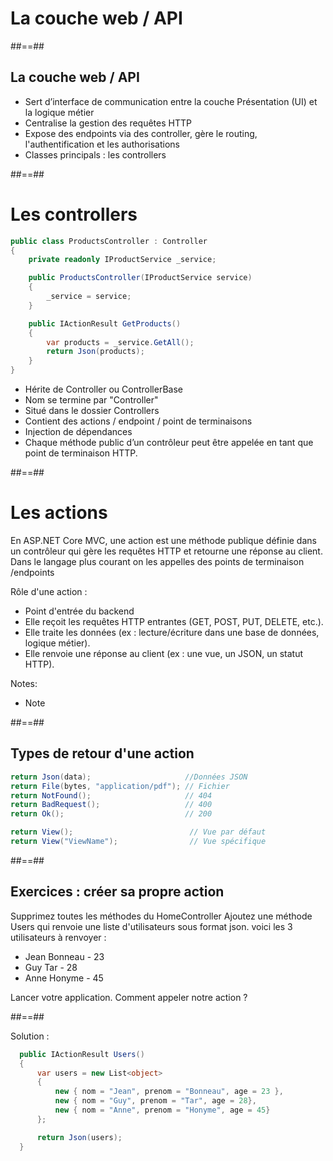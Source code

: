 <!-- .slide: class="transition bg-pink" -->

# La couche web / API

##==##

## La couche web / API

- Sert d’interface de communication entre la couche Présentation (UI) et la logique métier
- Centralise la gestion des requêtes HTTP
- Expose des endpoints via des controller, gère le routing, l'authentification et les authorisations
- Classes principals : les controllers

##==##

# Les controllers

``` cs
public class ProductsController : Controller
{
    private readonly IProductService _service;

    public ProductsController(IProductService service)
    {
        _service = service;
    }

    public IActionResult GetProducts()
    {
        var products = _service.GetAll();
        return Json(products);
    }
}
```

* Hérite de Controller ou ControllerBase
* Nom se termine par "Controller"
* Situé dans le dossier Controllers
* Contient des actions / endpoint / point de terminaisons
* Injection de dépendances
* Chaque méthode public d’un contrôleur peut être appelée en tant que point de terminaison HTTP. 


##==##

# Les actions

En ASP.NET Core MVC, une action est une méthode publique définie dans un contrôleur qui gère les requêtes HTTP et retourne une réponse au client.
Dans le langage plus courant on les appelles des points de terminaison /endpoints

Rôle d'une action :
- Point d'entrée du backend
- Elle reçoit les requêtes HTTP entrantes (GET, POST, PUT, DELETE, etc.).
- Elle traite les données (ex : lecture/écriture dans une base de données, logique métier).
- Elle renvoie une réponse au client (ex : une vue, un JSON, un statut HTTP).

Notes:
- Note  

##==##

<!-- .slide: class="two-column" -->

## Types de retour d'une action

``` cs
return Json(data);                     //Données JSON
return File(bytes, "application/pdf"); // Fichier
return NotFound();                     // 404
return BadRequest();                   // 400
return Ok();                           // 200

return View();                          // Vue par défaut
return View("ViewName");                // Vue spécifique

```
##==##

## Exercices : créer sa propre action

Supprimez toutes les méthodes du HomeController 
Ajoutez une méthode Users qui renvoie une liste d'utilisateurs sous format json.
voici les 3 utilisateurs à renvoyer : 

- Jean Bonneau - 23
- Guy Tar - 28
- Anne Honyme - 45

Lancer votre application. Comment appeler notre action ?

##==##

Solution : 
``` cs
  public IActionResult Users()
  {
      var users = new List<object>
      {
          new { nom = "Jean", prenom = "Bonneau", age = 23 },
          new { nom = "Guy", prenom = "Tar", age = 28},
          new { nom = "Anne", prenom = "Honyme", age = 45}
      };

      return Json(users);
  }
```

